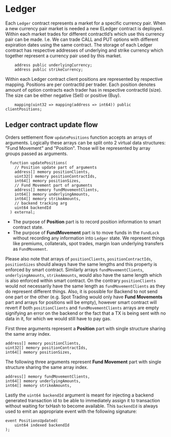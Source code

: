 # Ledger

Each `Ledger` contract represents a market for a specific currency pair. When a new currency pair market is needed a new ELedger contract is deployed. Within each market trades for different contractId’s which use this currency pair can be made. I.e. We can trade CALL and PUT options with different expiration dates using the same contract. The storage of each Ledger contract has respective addresses of underlying and strike currency which together represent a currency pair used by this market.

```solidity
    address public underlyingCurrency;
    address public strikeCurrency;
```

Within each Ledger contract client positions are represented by respective mapping. Positions are per contractId per trader. Each position denotes amount of option contracts each trader has in respective contractId (size). The size can be either negative (Sell) or positive (Buy).

```solidity
    mapping(uint32 => mapping(address => int64)) public clientPositions;
```



## Ledger contract update flow

Orders settlement flow `updatePositions` function accepts an arrays of arguments. Logically these arrays can be split onto 2 virtual data structures: "Fund Movement" and "Position". Those will be represented by array groups passed as arguments.

```solidity
  function updatePositions(
    // Position update part of arguments
    address[] memory positionClients,
    uint32[] memory positionContractIds,
    int64[] memory positionSizes,
    // Fund Movement part of arguments
    address[] memory fundMovementClients,
    int64[] memory underlyingAmounts,
    int64[] memory strikeAmounts,
    // backend tracking arg
    uint64 backendId
  ) external;
```

* The purpose of **Position** part is to record position information to smart contract state.
* The purpose of **FundMovement** part is to move funds in the `FundLock` without recording any information into `Ledger` state. We represent things like premiums, collaterals, spot trades, margin loan underlying transfers as `FundMovement`.

Please also note that arrays of `positionClients`, `positionContractIds`, `positionSizes` should always have the same lengths and this property is enforced by smart contract. Similarly arrays `fundMovementClients`, `underlyingAmounts`, `strikeAmounts`, would also have the same length which is also enforced within smart contract. On the contrary `positionClients` would not necessarily have the same length as `fundMovementClients` as they do represent different things. Also, it is possible for Backend to not send one part or the other (e.g. Spot Trading would only have **Fund Movements** part and arrays for positions will be empty), however smart contract will revert if both `positionClients` and `fundMovementClients` arrays are empty signifying an error on the backend or the fact that a TX is being sent with no data in it, for which we would still have to pay gas.

First three arguments represent a **Position** part with single structure sharing the same array index.

```solidity
address[] memory positionClients,
uint32[] memory positionContractIds,
int64[] memory positionSizes,
```

The following three arguments represent **Fund Movement** part with single structure sharing the same array index.

```solidity
address[] memory fundMovementClients,
int64[] memory underlyingAmounts,
int64[] memory strikeAmounts,
```

Lastly the `uint64 backendId` argument is meant for injecting a backend generated transaction id to be able to immediately assign it to transaction without waiting for txHash to become available. This `backendId` is always used to emit an appropriate event with the following signature:

```solidity
event PositionsUpdated(
    uint64 indexed backendId
);
```

